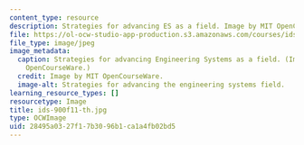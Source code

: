 ```yaml
---
content_type: resource
description: Strategies for advancing ES as a field. Image by MIT OpenCourseWare.
file: https://ol-ocw-studio-app-production.s3.amazonaws.com/courses/ids-900-doctoral-seminar-in-engineering-systems-fall-2011/28495a0327f17b3096b1ca1a4fb02bd5_ids-900f11-th.jpg
file_type: image/jpeg
image_metadata:
  caption: Strategies for advancing Engineering Systems as a field. (Image by MIT
    OpenCourseWare.)
  credit: Image by MIT OpenCourseWare.
  image-alt: Strategies for advancing the engineering systems field.
learning_resource_types: []
resourcetype: Image
title: ids-900f11-th.jpg
type: OCWImage
uid: 28495a03-27f1-7b30-96b1-ca1a4fb02bd5
---
```

